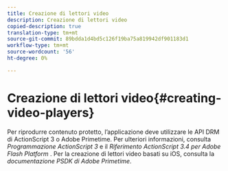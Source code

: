 ```yaml
---
title: Creazione di lettori video
description: Creazione di lettori video
copied-description: true
translation-type: tm+mt
source-git-commit: 89bdda1d4bd5c126f19ba75a819942df901183d1
workflow-type: tm+mt
source-wordcount: '56'
ht-degree: 0%

---
```



# Creazione di lettori video{#creating-video-players}

Per riprodurre contenuto protetto, l’applicazione deve utilizzare le API DRM di ActionScript 3 o Adobe Primetime. Per ulteriori informazioni, consulta *Programmazione ActionScript 3* e il *Riferimento ActionScript 3.4 per Adobe Flash Platform* . Per la creazione di lettori video basati su iOS, consulta la *documentazione PSDK di Adobe Primetime*.
